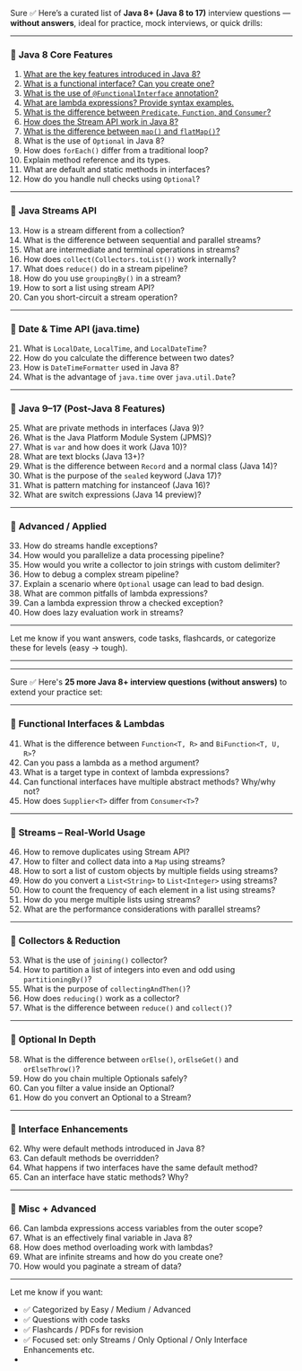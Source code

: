 Sure ✅ Here’s a curated list of **Java 8+ (Java 8 to 17)** interview questions — **without answers**, ideal for practice, mock interviews, or quick drills:

---

### 🔹 **Java 8 Core Features**

1. [What are the key features introduced in Java 8?](../java-8/001.md)
2. [What is a functional interface? Can you create one?](../java-8/002.md)
3. [What is the use of `@FunctionalInterface` annotation?](../java-8/002.md)
4. [What are lambda expressions? Provide syntax examples.](../java-8/003.md)
5. [What is the difference between `Predicate`, `Function`, and `Consumer`?](../java-8/004.md)
6. [How does the Stream API work in Java 8?](../java-8/005.md)
7. [What is the difference between `map()` and `flatMap()`?](./java-8/006.md)
8. What is the use of `Optional` in Java 8?
9. How does `forEach()` differ from a traditional loop?
10. Explain method reference and its types.
11. What are default and static methods in interfaces?
12. How do you handle null checks using `Optional`?

---

### 🔹 **Java Streams API**

13. How is a stream different from a collection?
14. What is the difference between sequential and parallel streams?
15. What are intermediate and terminal operations in streams?
16. How does `collect(Collectors.toList())` work internally?
17. What does `reduce()` do in a stream pipeline?
18. How do you use `groupingBy()` in a stream?
19. How to sort a list using stream API?
20. Can you short-circuit a stream operation?

---

### 🔹 **Date & Time API (java.time)**

21. What is `LocalDate`, `LocalTime`, and `LocalDateTime`?
22. How do you calculate the difference between two dates?
23. How is `DateTimeFormatter` used in Java 8?
24. What is the advantage of `java.time` over `java.util.Date`?

---

### 🔹 **Java 9–17 (Post-Java 8 Features)**

25. What are private methods in interfaces (Java 9)?
26. What is the Java Platform Module System (JPMS)?
27. What is `var` and how does it work (Java 10)?
28. What are text blocks (Java 13+)?
29. What is the difference between `Record` and a normal class (Java 14)?
30. What is the purpose of the `sealed` keyword (Java 17)?
31. What is pattern matching for instanceof (Java 16)?
32. What are switch expressions (Java 14 preview)?

---

### 🔹 **Advanced / Applied**

33. How do streams handle exceptions?
34. How would you parallelize a data processing pipeline?
35. How would you write a collector to join strings with custom delimiter?
36. How to debug a complex stream pipeline?
37. Explain a scenario where `Optional` usage can lead to bad design.
38. What are common pitfalls of lambda expressions?
39. Can a lambda expression throw a checked exception?
40. How does lazy evaluation work in streams?

---

Let me know if you want answers, code tasks, flashcards, or categorize these for levels (easy → tough).


---
---

Sure ✅ Here's **25 more Java 8+ interview questions (without answers)** to extend your practice set:

---

### 🔹 **Functional Interfaces & Lambdas**

41. What is the difference between `Function<T, R>` and `BiFunction<T, U, R>`?
42. Can you pass a lambda as a method argument?
43. What is a target type in context of lambda expressions?
44. Can functional interfaces have multiple abstract methods? Why/why not?
45. How does `Supplier<T>` differ from `Consumer<T>`?

---

### 🔹 **Streams – Real-World Usage**

46. How to remove duplicates using Stream API?
47. How to filter and collect data into a `Map` using streams?
48. How to sort a list of custom objects by multiple fields using streams?
49. How do you convert a `List<String>` to `List<Integer>` using streams?
50. How to count the frequency of each element in a list using streams?
51. How do you merge multiple lists using streams?
52. What are the performance considerations with parallel streams?

---

### 🔹 **Collectors & Reduction**

53. What is the use of `joining()` collector?
54. How to partition a list of integers into even and odd using `partitioningBy()`?
55. What is the purpose of `collectingAndThen()`?
56. How does `reducing()` work as a collector?
57. What is the difference between `reduce()` and `collect()`?

---

### 🔹 **Optional In Depth**

58. What is the difference between `orElse()`, `orElseGet()` and `orElseThrow()`?
59. How do you chain multiple Optionals safely?
60. Can you filter a value inside an Optional?
61. How do you convert an Optional to a Stream?

---

### 🔹 **Interface Enhancements**

62. Why were default methods introduced in Java 8?
63. Can default methods be overridden?
64. What happens if two interfaces have the same default method?
65. Can an interface have static methods? Why?

---

### 🔹 **Misc + Advanced**

66. Can lambda expressions access variables from the outer scope?
67. What is an effectively final variable in Java 8?
68. How does method overloading work with lambdas?
69. What are infinite streams and how do you create one?
70. How would you paginate a stream of data?

---

Let me know if you want:

* ✅ Categorized by Easy / Medium / Advanced
* ✅ Questions with code tasks
* ✅ Flashcards / PDFs for revision
* ✅ Focused set: only Streams / Only Optional / Only Interface Enhancements etc.
* 
